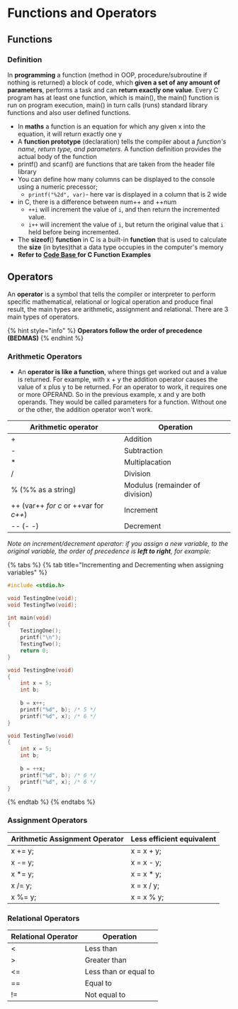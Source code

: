 # Functions and Operators

## Functions

### Definition

In **programming** a function (method in OOP, procedure/subroutine if nothing is returned) a block of code, which **given a set of any amount of parameters**, performs a task and can **return exactly one value**. Every C program has at least one function, which is main(), the main() function is run on program execution, main() in turn calls (runs) standard library functions and also user defined functions.

* In **maths** a function is an equation for which any given x into the equation, it will return exactly one y
* A **function prototype** (declaration) tells the compiler about a _function's name, return type, and parameters_. A function definition provides the actual body of the function
* printf() and scanf() are functions that are taken from the header file library
* You can define how many columns can be displayed to the console using a numeric precessor;
  * `printf("%2d", var)`- here var is displayed in a column that is 2 wide
* in C, there is a difference between num++ and ++num
  * `++i` will increment the value of `i`, and then return the incremented value.
  * &#x20;`i++` will increment the value of `i`, but return the original value that `i` held before being incremented.
* The **sizeof**() **function** in C is a built-in **function** that is used to calculate the **size** (in bytes)that a data type occupies in ​the computer's memory
* **Refer to** [**Code Base** ](https://adnantech.gitbook.io/code/)**for C Function Examples**

## Operators

An **operator** is a symbol that tells the compiler or interpreter to perform specific mathematical, relational or logical operation and produce final result, the main types are arithmetic, assignment and relational. There are 3 main types of operators.

{% hint style="info" %}
**Operators follow the order of precedence (BEDMAS)**
{% endhint %}

### Arithmetic Operators

* An **operator is like a function**, where things get worked out and a value is returned. For example, with x + y the addition operator causes the value of x plus y to be returned. For an operator to work, it requires one or more OPERAND. So in the previous example, x and y are both operands. They would be called parameters for a function. Without one or the other, the addition operator won't work.

| Arithmetic operator                   | Operation                       |
| ------------------------------------- | ------------------------------- |
| +                                     | Addition                        |
| -                                     | Subtraction                     |
| \*                                    | Multiplacation                  |
| /                                     | Division                        |
| % (%% as a string)                    | Modulus (remainder of division) |
| ++ (var++ _for c_ or ++var for _c++_) | Increment                       |
| -- (- -)                              | Decrement                       |

_Note on increment/decrement operator: if you assign a new variable, to the original variable, the order of precedence is **left to right**, for example:_

{% tabs %}
{% tab title="Incrementing and Decrementing when assigning variables" %}
```c
#include <stdio.h>

void TestingOne(void);
void TestingTwo(void);

int main(void)
{
    TestingOne();
    printf("\n");
    TestingTwo();
    return 0;                    
}

void TestingOne(void)
{
    int x = 5;
    int b;
    
    b = x++;
    printf("%d", b); /* 5 */
    printf("%d", x); /* 6 */
}

void TestingTwo(void)
{
    int x = 5;
    int b;
    
    b = ++x;
    printf("%d", b); /* 6 */
    printf("%d", x); /* 6 */
}
```
{% endtab %}
{% endtabs %}



### Assignment Operators

| Arithmetic Assignment Operator | Less efficient equivalent |
| ------------------------------ | ------------------------- |
| x += y;                        | x = x + y;                |
| x -= y;                        | x = x - y;                |
| x \*= y;                       | x = x \* y;               |
| x /= y;                        | x = x / y;                |
| x %= y;                        | x = x % y;                |

### Relational Operators

| Relational Operator | Operation             |
| ------------------- | --------------------- |
| <                   | Less than             |
| >                   | Greater than          |
| <=                  | Less than or equal to |
| ==                  | Equal to              |
| !=                  | Not equal to          |
